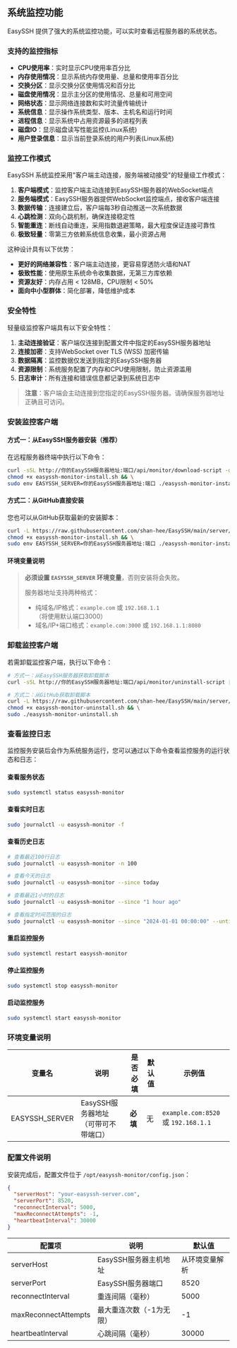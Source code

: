 ## 系统监控功能

EasySSH 提供了强大的系统监控功能，可以实时查看远程服务器的系统状态。

### 支持的监控指标

- **CPU使用率**：实时显示CPU使用率百分比
- **内存使用情况**：显示系统内存使用量、总量和使用率百分比
- **交换分区**：显示交换分区使用情况和百分比
- **磁盘使用情况**：显示主分区的使用情况、总量和可用空间
- **网络状态**：显示网络连接数和实时流量传输统计
- **系统信息**：显示操作系统类型、版本、主机名和运行时间
- **进程信息**：显示系统中占用资源最多的进程列表
- **磁盘IO**：显示磁盘读写性能监控(Linux系统)
- **用户登录信息**：显示当前登录系统的用户列表(Linux系统)

### 监控工作模式

EasySSH 系统监控采用"客户端主动连接，服务端被动接受"的轻量级工作模式：

1. **客户端模式**：监控客户端主动连接到EasySSH服务器的WebSocket端点
2. **服务端模式**：EasySSH服务器提供WebSocket监控端点，接收客户端连接
3. **数据传输**：连接建立后，客户端每3秒自动推送一次系统数据
4. **心跳检测**：双向心跳机制，确保连接稳定性
5. **智能重连**：断线自动重连，采用指数退避策略，最大程度保证连接可靠性
6. **极致轻量**：零第三方依赖系统信息收集，最小资源占用

这种设计具有以下优势：
- **更好的网络兼容性**：客户端主动连接，更容易穿透防火墙和NAT
- **极致性能**：使用原生系统命令收集数据，无第三方库依赖
- **资源友好**：内存占用 < 128MB，CPU限制 < 50%
- **面向中小型群体**：简化部署，降低维护成本

### 安全特性

轻量级监控客户端具有以下安全特性：

1. **主动连接验证**：客户端仅连接到配置文件中指定的EasySSH服务器地址
2. **连接加密**：支持WebSocket over TLS (WSS) 加密传输
3. **数据隔离**：监控数据仅发送到指定的EasySSH服务器
4. **资源限制**：系统服务配置了内存和CPU使用限制，防止资源滥用
5. **日志审计**：所有连接和错误信息都记录到系统日志中

> **注意**：客户端会主动连接到您指定的EasySSH服务器。请确保服务器地址正确且可访问。

### 安装监控客户端

#### 方式一：从EasySSH服务器安装（推荐）

在远程服务器终端中执行以下命令：

```bash
curl -sSL http://你的EasySSH服务器地址:端口/api/monitor/download-script -o easyssh-monitor-install.sh && \
chmod +x easyssh-monitor-install.sh && \
sudo env EASYSSH_SERVER=你的EasySSH服务器地址:端口 ./easyssh-monitor-install.sh
```

#### 方式二：从GitHub直接安装

您也可以从GitHub获取最新的安装脚本：

```bash
curl -L https://raw.githubusercontent.com/shan-hee/EasySSH/main/server/scripts/easyssh-monitor-install.sh -o easyssh-monitor-install.sh && \
chmod +x easyssh-monitor-install.sh && \
sudo env EASYSSH_SERVER=你的EasySSH服务器地址:端口 ./easyssh-monitor-install.sh
```

#### 环境变量说明

> **必须设置 `EASYSSH_SERVER` 环境变量**，否则安装将会失败。
>
> 服务器地址支持两种格式：
> - 纯域名/IP格式：`example.com` 或 `192.168.1.1`（将使用默认端口3000）
> - 域名/IP+端口格式：`example.com:3000` 或 `192.168.1.1:8080`

### 卸载监控客户端

若需卸载监控客户端，执行以下命令：

```bash
# 方式一：从EasySSH服务器获取卸载脚本
curl -sSL http://你的EasySSH服务器地址:端口/api/monitor/uninstall-script | sudo bash

# 方式二：从GitHub获取卸载脚本
curl -L https://raw.githubusercontent.com/shan-hee/EasySSH/main/server/scripts/easyssh-monitor-uninstall.sh -o easyssh-monitor-uninstall.sh && \
chmod +x easyssh-monitor-uninstall.sh && \
sudo ./easyssh-monitor-uninstall.sh
```

### 查看监控日志

监控服务安装后会作为系统服务运行，您可以通过以下命令查看监控服务的运行状态和日志：

#### 查看服务状态
```bash
sudo systemctl status easyssh-monitor
```

#### 查看实时日志
```bash
sudo journalctl -u easyssh-monitor -f
```

#### 查看历史日志
```bash
# 查看最近100行日志
sudo journalctl -u easyssh-monitor -n 100

# 查看今天的日志
sudo journalctl -u easyssh-monitor --since today

# 查看最近1小时的日志
sudo journalctl -u easyssh-monitor --since "1 hour ago"

# 查看指定时间范围的日志
sudo journalctl -u easyssh-monitor --since "2024-01-01 00:00:00" --until "2024-01-01 23:59:59"
```

#### 重启监控服务
```bash
sudo systemctl restart easyssh-monitor
```

#### 停止监控服务
```bash
sudo systemctl stop easyssh-monitor
```

#### 启动监控服务
```bash
sudo systemctl start easyssh-monitor
```

### 环境变量说明

| 变量名 | 说明 | 是否必填 | 默认值 | 示例值 |
|-------|------|---------|--------|-------|
| EASYSSH_SERVER | EasySSH服务器地址（可带可不带端口） | **必填** | 无 | `example.com:8520` 或 `192.168.1.1` |

### 配置文件说明

安装完成后，配置文件位于 `/opt/easyssh-monitor/config.json`：

```json
{
  "serverHost": "your-easyssh-server.com",
  "serverPort": 8520,
  "reconnectInterval": 5000,
  "maxReconnectAttempts": -1,
  "heartbeatInterval": 30000
}
```

| 配置项 | 说明 | 默认值 |
|-------|------|--------|
| serverHost | EasySSH服务器主机地址 | 从环境变量解析 |
| serverPort | EasySSH服务器端口 | 8520 |
| reconnectInterval | 重连间隔（毫秒） | 5000 |
| maxReconnectAttempts | 最大重连次数（-1为无限） | -1 |
| heartbeatInterval | 心跳间隔（毫秒） | 30000 |